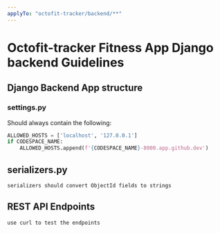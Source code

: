 ```yaml
---
applyTo: "octofit-tracker/backend/**"
---
```

# Octofit-tracker Fitness App Django backend Guidelines


## Django Backend App structure

### settings.py

Should always contain the following:

```python
ALLOWED_HOSTS = ['localhost', '127.0.0.1']
if CODESPACE_NAME:
    ALLOWED_HOSTS.append(f'{CODESPACE_NAME}-8000.app.github.dev')
```

## serializers.py

```text
serializers should convert ObjectId fields to strings
```

## REST API Endpoints

```text
use curl to test the endpoints
```